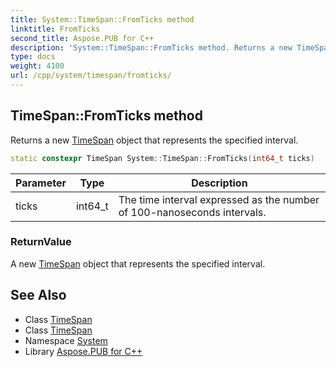 ```yaml
---
title: System::TimeSpan::FromTicks method
linktitle: FromTicks
second_title: Aspose.PUB for C++
description: 'System::TimeSpan::FromTicks method. Returns a new TimeSpan object that represents the specified interval in C++.'
type: docs
weight: 4100
url: /cpp/system/timespan/fromticks/
---
```

## TimeSpan::FromTicks method


Returns a new [TimeSpan](../) object that represents the specified interval.

```cpp
static constexpr TimeSpan System::TimeSpan::FromTicks(int64_t ticks)
```


| Parameter | Type | Description |
| --- | --- | --- |
| ticks | int64_t | The time interval expressed as the number of 100-nanoseconds intervals. |

### ReturnValue

A new [TimeSpan](../) object that represents the specified interval.

## See Also

* Class [TimeSpan](../)
* Class [TimeSpan](../)
* Namespace [System](../../)
* Library [Aspose.PUB for C++](../../../)
